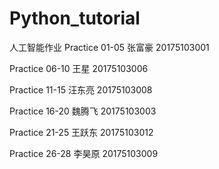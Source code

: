 # Python_tutorial
人工智能作业
Practice 01-05 张富豪 20175103001  

Practice 06-10 王星   20175103006

Practice 11-15 汪东亮  20175103008 

Practice 16-20 魏腾飞  20175103003

Practice 21-25 王跃东  20175103012 

Practice 26-28 李昊原  20175103009 
